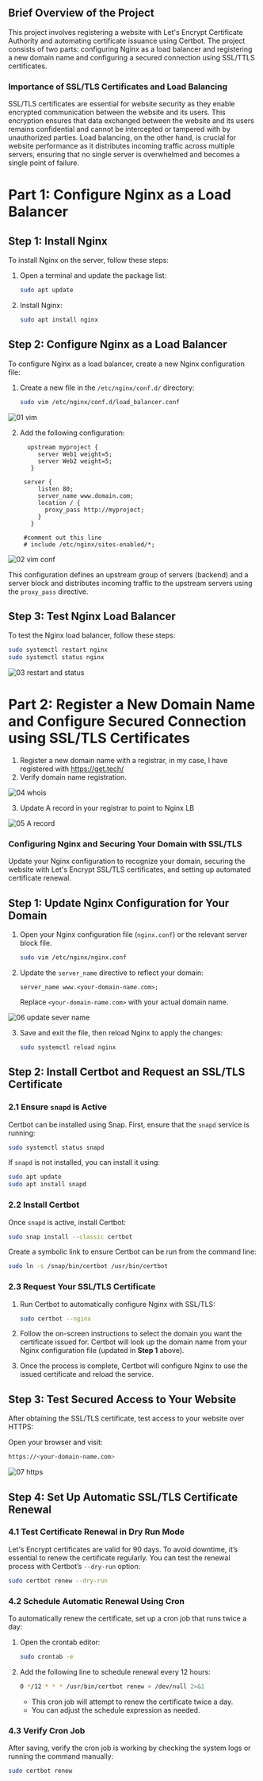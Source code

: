 

## Brief Overview of the Project

This project involves registering a website with Let's Encrypt Certificate Authority and automating certificate issuance using Certbot. The project consists of two parts: configuring Nginx as a load balancer and registering a new domain name and configuring a secured connection using SSL/TTLS certificates.

### Importance of SSL/TLS Certificates and Load Balancing

SSL/TLS certificates are essential for website security as they enable encrypted communication between the website and its users. This encryption ensures that data exchanged between the website and its users remains confidential and cannot be intercepted or tampered with by unauthorized parties. Load balancing, on the other hand, is crucial for website performance as it distributes incoming traffic across multiple servers, ensuring that no single server is overwhelmed and becomes a single point of failure.

# Part 1: Configure Nginx as a Load Balancer
## Step 1: Install Nginx

To install Nginx on the server, follow these steps:

1. Open a terminal and update the package list:
   ```bash
   sudo apt update
   ```
2. Install Nginx:
   ```bash
   sudo apt install nginx
   ```

## Step 2: Configure Nginx as a Load Balancer

To configure Nginx as a load balancer, create a new Nginx configuration file:

1. Create a new file in the `/etc/nginx/conf.d/` directory:
   ```bash
   sudo vim /etc/nginx/conf.d/load_balancer.conf
   ```
![01 vim](https://github.com/user-attachments/assets/08ea5b0d-0141-4364-96b9-fa9e95ffde29)


2. Add the following configuration:
   ```nginx
     upstream myproject {
        server Web1 weight=5;
        server Web2 weight=5;
      }
    
    server {
        listen 80;
        server_name www.domain.com;
        location / {
          proxy_pass http://myproject;
        }
      }
    
    #comment out this line
    # include /etc/nginx/sites-enabled/*;
   ```

![02  vim conf](https://github.com/user-attachments/assets/51567752-f627-4ce5-b93c-c8a05e62ae61)

This configuration defines an upstream group of servers (backend) and a server block and distributes incoming traffic to the upstream servers using the `proxy_pass` directive.

## Step 3: Test Nginx Load Balancer

To test the Nginx load balancer, follow these steps:

   ```bash
   sudo systemctl restart nginx
   sudo systemctl status nginx  
   ```
![03 restart and status](https://github.com/user-attachments/assets/dc18f260-c0f1-4af7-a627-64925cae2af3)


# Part 2: Register a New Domain Name and Configure Secured Connection using SSL/TLS Certificates


1. Register a new domain name with a registrar, in my case, I have registered with https://get.tech/
2. Verify domain name registration.
   
 ![04 whois](https://github.com/user-attachments/assets/2f751368-e5c2-4f91-a07e-fda42018615d)

3. Update A record in your registrar to point to Nginx LB

![05 A record](https://github.com/user-attachments/assets/7996238b-0783-428a-855f-093047fa549f)

   
### Configuring Nginx and Securing Your Domain with SSL/TLS

Update your Nginx configuration to recognize your domain, securing the website with Let's Encrypt SSL/TLS certificates, and setting up automated certificate renewal.


## Step 1: Update Nginx Configuration for Your Domain

1. Open your Nginx configuration file (`nginx.conf`) or the relevant server block file.
   ```bash
   sudo vim /etc/nginx/nginx.conf
   ```
   
2. Update the `server_name` directive to reflect your domain:
   ```nginx
   server_name www.<your-domain-name.com>;
   ```
   Replace `<your-domain-name.com>` with your actual domain name.

![06 update sever name](https://github.com/user-attachments/assets/5538324c-a133-42c1-a6fc-75a734e828b4)


3. Save and exit the file, then reload Nginx to apply the changes:
   ```bash
   sudo systemctl reload nginx
   ```


## Step 2: Install Certbot and Request an SSL/TLS Certificate

### 2.1 Ensure `snapd` is Active

Certbot can be installed using Snap. First, ensure that the `snapd` service is running:
```bash
sudo systemctl status snapd
```

If `snapd` is not installed, you can install it using:
```bash
sudo apt update
sudo apt install snapd
```

### 2.2 Install Certbot

Once `snapd` is active, install Certbot:
```bash
sudo snap install --classic certbot
```

Create a symbolic link to ensure Certbot can be run from the command line:
```bash
sudo ln -s /snap/bin/certbot /usr/bin/certbot
```

### 2.3 Request Your SSL/TLS Certificate

1. Run Certbot to automatically configure Nginx with SSL/TLS:
   ```bash
   sudo certbot --nginx
   ```
2. Follow the on-screen instructions to select the domain you want the certificate issued for. Certbot will look up the domain name from your Nginx configuration file (updated in **Step 1** above).

3. Once the process is complete, Certbot will configure Nginx to use the issued certificate and reload the service.


## Step 3: Test Secured Access to Your Website

After obtaining the SSL/TLS certificate, test access to your website over HTTPS:

Open your browser and visit:
   ```bash
   https://<your-domain-name.com>
   ```

![07 https](https://github.com/user-attachments/assets/bde2269c-e73a-4092-b461-6a2c1f3e1c49)


## Step 4: Set Up Automatic SSL/TLS Certificate Renewal

### 4.1 Test Certificate Renewal in Dry Run Mode

Let's Encrypt certificates are valid for 90 days. To avoid downtime, it’s essential to renew the certificate regularly. You can test the renewal process with Certbot’s `--dry-run` option:
```bash
sudo certbot renew --dry-run
```

### 4.2 Schedule Automatic Renewal Using Cron

To automatically renew the certificate, set up a cron job that runs twice a day:

1. Open the crontab editor:
   ```bash
   sudo crontab -e
   ```

2. Add the following line to schedule renewal every 12 hours:
   ```bash
   0 */12 * * * /usr/bin/certbot renew > /dev/null 2>&1
   ```

   - This cron job will attempt to renew the certificate twice a day.
   - You can adjust the schedule expression as needed.

### 4.3 Verify Cron Job

After saving, verify the cron job is working by checking the system logs or running the command manually:
```bash
sudo certbot renew
```
